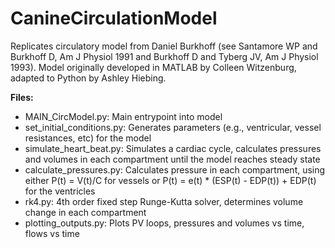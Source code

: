 # CanineCirculationModel
Replicates circulatory model from Daniel Burkhoff (see Santamore WP and Burkhoff D, Am J Physiol 1991 and Burkhoff D and Tyberg JV, Am J Physiol 1993). Model originally developed in MATLAB by Colleen Witzenburg, adapted to Python by Ashley Hiebing.

**Files:**
- MAIN_CircModel.py: Main entrypoint into model
- set_initial_conditions.py: Generates parameters (e.g., ventricular, vessel resistances, etc) for the model
- simulate_heart_beat.py: Simulates a cardiac cycle, calculates pressures and volumes in each compartment until the model reaches steady state
- calculate_pressures.py: Calculates pressure in each compartment, using either P(t) = V(t)/C for vessels or P(t) = e(t) * (ESP(t) - EDP(t)) + EDP(t) for the ventricles
- rk4.py: 4th order fixed step Runge-Kutta solver, determines volume change in each compartment
- plotting_outputs.py: Plots PV loops, pressures and volumes vs time, flows vs time

